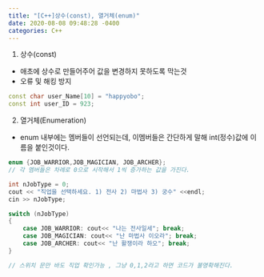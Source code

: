 ```yaml
---
title: "[C++]상수(const), 열거체(enum)"
date: 2020-08-08 09:48:28 -0400
categories: C++
---
```


1. 상수(const)
- 애초에 상수로 만들어주어 값을 변경하지 못하도록 막는것
- 오류 및 해킹 방지

```cpp
const char user_Name[10] = "happyobo";
const int user_ID = 923;
```

2. 열거체(Enumeration)
- enum 내부에는 멤버들이 선언되는데, 이멤버들은 간단하게 말해 int(정수)값에 이름을 붙인것이다.

```cpp
enum {JOB_WARRIOR,JOB_MAGICIAN, JOB_ARCHER};
// 각 멤버들은 차례로 0으로 시작해서 1씩 증가하는 값을 가진다.

int nJobType = 0;
cout << "직업을 선택하세요. 1) 전사 2) 마법사 3) 궁수" <<endl;
cin >> nJobType;

switch (nJobType)
{
    case JOB_WARRIOR: cout<< "나는 전사일세"; break;
    case JOB_MAGICIAN: cout<< "난 마법사 이오라"; break;
    case JOB_ARCHER: cout<< "난 활쟁이라 하오"; break;
}

// 스위치 문만 바도 직업 확인가능 , 그냥 0,1,2라고 하면 코드가 불명확해진다.
```
